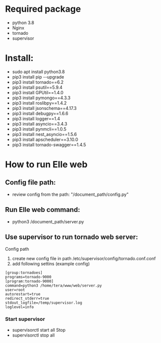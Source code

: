 # Required package
- python 3.8
- Nginx
- tornado
- supervisor

# Install:
- sudo apt install python3.8
- pip3 install pip --upgrade
- pip3 install tornado==6.2
- pip3 install psutil==5.9.4
- pip3 install GPUtil==1.4.0
- pip3 install pymongo==4.3.3
- pip3 install roslibpy==1.4.2
- pip3 install jsonschema==4.17.3
- pip3 install debugpy==1.6.6
- pip3 install logger==1.4
- pip3 install asyncio==3.4.3
- pip3 install pynmcli==1.0.5
- pip3 install nest_asyncio==1.5.6
- pip3 install apscheduler==3.10.0
- pip3 install tornado-swagger==1.4.5


# How to run Elle web
## Config file path:
- review config from the path: "/document_path/config.py"
## Run Elle web command: 
- python3 /document_path/server.py

## Use supervisor to run tornado web server:
Config path
1. create new config file in path /etc/supervisor/config/tornado.conf.conf
1. add following settins (example config)

```shell
[group:tornadoes]
programs=tornado-9000
[program:tornado-9000]
command=python3 /home/tera/www/web/server.py
user=root
autorestart=true
redirect_stderr=true
stdout_logfile=/temp/supervisor.log
loglevel=info
```

### Start supervisor
- supervisorctl start all
Stop
- supervisorctl stop all